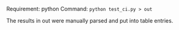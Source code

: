Requirement: python
Command: `python test_ci.py > out`

The results in out were manually parsed and put into table entries.